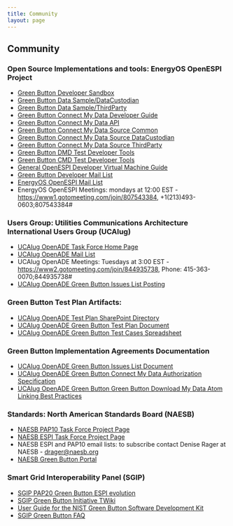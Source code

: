 ```yaml
---
title: Community
layout: page
---
```


## Community

### Open Source Implementations and tools: EnergyOS OpenESPI Project
<ul>
<li><a href="https://services.greenbuttondata.org" target="_blank">Green Button Developer Sandbox</a></li>
<li><a href="https://services.greenbuttondata.org/DataCustodian" target="_blank">Green Button Data Sample/DataCustodian</a></li>
<li><a href="https://services.greenbuttondata.org/ThirdParty" target="_blank">Green Button Data Sample/ThirdParty</a></li>
<li><a href="http://energyos.github.io/OpenESPI-GreenButton-API-Documentation/">Green Button Connect My Data Developer Guide</a></li>
<li><a href="http://energyos.github.io/OpenESPI-GreenButton-API-Documentation/API/">Green Button Connect My Data API</a></li>
<li><a href="https://github.com/energyos/OpenESPI-Common-java" target="_blank">Green Button Connect My Data Source Common</a></li>
<li><a href="https://github.com/energyos/OpenESPI-DataCustodian-java" target="_blank">Green Button Connect My Data Source DataCustodian</a></li>
<li><a href="https://github.com/energyos/OpenESPI-ThirdParty-java" target="_blank">Green Button Connect My Data Source ThirdParty</a></li>
<li><a href="https://github.com/energyos/OpenESPI-GreenbuttonDataSDK" target="_blank">Green Button DMD Test Developer Tools</a></li>
<li><a href="https://github.com/energyos/OpenESPI-GreenButtonCMDTest" target="_blank">Green Button CMD Test Developer Tools</a></li>
<li><a href="https://github.com/energyos/OpenESPI-wiki/wiki/Virtual-Machine-Setup" target="_blank">General OpenESPI Developer Virtual Machine Guide</a></li> 
<li><a href="http://groups.google.com/group/greenbutton-dev/subscribe?hl=en" target="_blank">Green Button Developer Mail List</a></li> 
<li><a href="http://groups.google.com/group/energyos_espi/subscribe?hl=en" target="_blank">EnergyOS OpenESPI Mail List</a></li> 
<li>EnergyOS OpenESPI Meetings: mondays at 12:00 EST - <a href="https://www1.gotomeeting.com/join/807543384" target="_blank">https://www1.gotomeeting.com/join/807543384</a>, +1(213)493-0603;807543384#</li> 
</ul> 


### Users Group: Utilities Communications Architecture International Users Group (UCAIug) 
<ul>
<li><a href="http://osgug.ucaiug.org/sgsystems/OpenADE/default.aspx" target="_blank">UCAIug OpenADE Task Force Home Page</a></li>
<li><a href="http://www.smartgridlistserv.org/cgi/wa.exe?A0=OPENSG-OPENADE" target="_blank">UCAIug OpenADE Mail List</a></li> 
<li>UCAIug OpenADE Meetings: Tuesdays at 3:00 EST - <a href="https://www2.gotomeeting.com/join/844935738" target="_blank">https://www2.gotomeeting.com/join/844935738</a>, Phone: 415-363-0070;844935738#</li> 
<li><a href="http://osgug.ucaiug.org/HelpDesk/Lists/servicerequests/GreenButton.aspx" target="_blank">UCAIug OpenADE Green Button Issues List Posting</a></li>
</ul>

###     Green Button Test Plan Artifacts: 
<ul>
<li><a href="http://osgug.ucaiug.org/sgsystems/OpenADE/Shared%20Documents/Forms/AllItems.aspx?RootFolder=%2Fsgsystems%2FOpenADE%2FShared%20Documents%2FTesting%20and%20Certification%2FGreenButtonTestPlan&View=%7b60F72F59%2d7B0F%2d4BA0%2d985C%2dD253868CFCEF%7d" target="_blank">UCAIug OpenADE Test Plan SharePoint Directory</a></li>
<li><a href="http://osgug.ucaiug.org/sgsystems/OpenADE/Shared%20Documents/Testing%20and%20Certification/GreenButtonTestPlan/GreenButtonTestPlan.docx" target="_blank">UCAIug OpenADE Green Button Test Plan Document</a></li>
<li><a href="http://osgug.ucaiug.org/sgsystems/OpenADE/Shared%20Documents/Testing%20and%20Certification/GreenButtonTestPlan/GreenButtonTestCases.xlsm" target="_blank">UCAIug OpenADE Green Button Test Cases Spreadsheet</a></li>
</ul>

###     Green Button Implementation Agreements Documentation
<ul>
<li><a href="http://osgug.ucaiug.org/sgsystems/OpenADE/Shared%20Documents/Testing%20and%20Certification/GreenButtonTestPlan/HelpDeskItems.docx" target="_blank">UCAIug OpenADE Green Button Issues List Document</a></li>
<li><a href="http://osgug.ucaiug.org/sgsystems/OpenADE/Shared%20Documents/Testing%20and%20Certification/GreenButtonTestPlan/referenceMaterial/GreenButtonAuthorization.docx" target="_blank">UCAIug OpenADE Green Button Connect My Data Authorization Specification</a></li>
<li><a href="http://osgug.ucaiug.org/sgsystems/OpenADE/Shared%20Documents/Testing%20and%20Certification/GreenButtonTestPlan/referenceMaterial/GreenButtonAtomLinks.docx" target="_blank">UCAIug OpenADE Green Button Green Button Download My Data Atom Linking Best Practices</a></li>
</ul> 

### Standards: North American Standards Board (NAESB)

<ul>
<li><a href="http://www.naesb.org/smart_grid_pap10.asp" target="_blank">NAESB PAP10 Task Force Project Page</a></li> <li><a href="http://www.naesb.org/espi_task_force.asp" target="_blank">NAESB ESPI Task Force Project Page</a></li>
<li>NAESB ESPI and PAP10 email lists: to subscribe contact Denise Rager at NAESB - <a href="mailto&#58;drager&#64;naesb&#46;org">drager&#64;naesb.org</a>
</li> 
<li><a href="http://www.naesb.org/ESPI_Standards.asp" target="_blank">NAESB Green Button Portal</a></li>
</ul> 



### Smart Grid Interoperability Panel (SGIP) 
<ul>
<li><a href="http://collaborate.nist.gov/twiki-sggrid/bin/view/SmartGrid/GreenButtonESPIEvolution" target="_blank">SGIP PAP20 Green Button ESPI evolution</a></li> 
<li><a href="https://collaborate.nist.gov/twiki-sggrid/bin/view/SmartGrid/GreenButtonInitiative" target="_blank">SGIP Green Button Initiative TWiki</a></li> 
<li><a href="https://collaborate.nist.gov/twiki-sggrid/bin/view/SmartGrid/GreenButtonSDK" target="_blank">User Guide for the NIST Green Button Software Development Kit</a></li> 
<li><a href="https://collaborate.nist.gov/twiki-sggrid/bin/view/SmartGrid/GreenButtonFAQ" target="_blank">SGIP Green Button FAQ</a></li>
</ul> 
